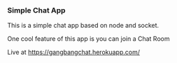 ### Simple Chat App

This is a simple chat app based on node and socket.

One cool feature of this app is you can join a Chat Room

Live at https://gangbangchat.herokuapp.com/
